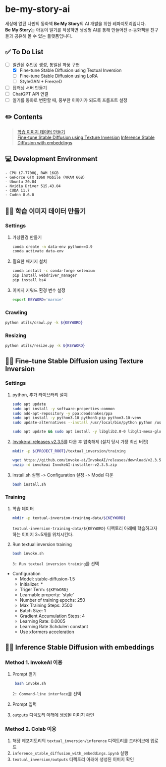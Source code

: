 # be-my-story-ai

세상에 없던 나만의 동화책 **Be My Story**의 AI 개발을 위한 레파지토리입니다.  
**Be My Story**는 아동이 일기를 작성하면 생성형 AI를 통해 만들어진 e-동화책을 친구들과 공유해 볼 수 있는 플랫폼입니다.

## :white_check_mark: To Do List

- [ ] 일관된 주인공 생성, 통일된 화풍 구현
    - [X] Fine-tune Stable Diffusion using Textual Inversion  
    - [ ] Fine-tune Stable Diffusion using LoRA
    - [ ] StyleGAN + FreezeD
- [ ] 딥러닝 서버 만들기
- [ ] ChatGPT API 연결
- [ ] 일기를 동화로 변환할 때, 풍부한 이야기가 되도록 프롬프트 설정  

## :pencil2: Contents

> [학습 이미지 데이터 만들기](#woman_technologist-학습-이미지-데이터-만들기)  
> [Fine-tune Stable Diffusion using Texture Inversion](#woman_technologist-fine-tune-stable-diffusion-using-texture-inversion)
> [Inference Stable Diffusion with embeddings](#woman_technologist-inference-stable-diffusion-with-embeddings)

## :computer: Development Environment
    - CPU i7-770HQ, RAM 16GB  
    - GeForce GTX 1060 Mobile (VRAM 6GB)
    - Ubuntu 20.04  
    - Nvidia Driver 515.43.04  
    - CUDA 11.7  
    - Cudnn 8.6.0

## :woman_technologist: 학습 이미지 데이터 만들기
### Settings

1. 가상환경 만들기
    ```bash
    conda create -n data-env python==3.9
    conda activate data-env
    ```
2. 필요한 패키지 설치
    ```bash
    conda install -c conda-forge selenium
    pip install webdriver_manager
    pip install bs4
    ```
3. 이미지 키워드 환경 변수 설정
    ```bash
    export KEYWORD='marnie'
    ```

### Crawling

```bash
python utils/crawl.py -k ${KEYWORD}
```

### Resizing

```bash
python utils/resize.py -k ${KEYWORD}
```


## :woman_technologist: Fine-tune Stable Diffusion using Texture Inversion

### Settings
1. python, 추가 라이브러리 설치
    ```bash
    sudo apt update
    sudo apt install -y software-properties-common
    sudo add-apt-repository -y ppa:deadsnakes/ppa
    sudo apt install -y python3.10 python3-pip python3.10-venv
    sudo update-alternatives --install /usr/local/bin/python python /usr/bin/python3.10 3

    sudo apt update && sudo apt install -y libglib2.0-0 libgl1-mesa-glx

    ```
2. [Invoke-ai releases v2.3.5](https://github.com/invoke-ai/InvokeAI/releases/tag/v2.3.5)를 다운 후 압축해제 (설치 당시 가장 최신 버전)
   ```bash
   mkdir -p ${PROJECT_ROOT}/textual_inversion/training
   
   wget https://github.com/invoke-ai/InvokeAI/releases/download/v2.3.5/InvokeAI-installer-v2.3.5.zip
   unzip -d invokeai InvokeAI-installer-v2.3.5.zip
   ```

3. install.sh 실행 -> Configuration 설정 -> Model 다운
    ```bash
    bash install.sh
    ```

### Training
1. 학습 데이터
    ```bash
    mkdir -p textual-inversion-training-data/${KEYWORD}
    ```
    `textual-inversion-training-data/${KEYWORD}` 디렉토리 아래에 학습하고자 하는 이미지 3~5개를 위치시킨다.

2. Run textual inversion training
    ```bash
    bash invoke.sh
    ```
    `3: Run textual inversion training`를 선택

- Configuration
    - Model: stable-diffusion-1.5
    - Initializer: *
    - Triger Term: `${KEYWORD}`
    - Learnable property: 'style'
    - Number of training epochs: 250
    - Max Training Steps: 2500
    - Batch Size: 1
    - Gradient Accumulation Steps: 4
    - Learning Rate: 0.0005
    - Learning Rate Schduler: constant
    - Use xformers acceleration

## :woman_technologist: Inference Stable Diffusion with embeddings

### Method 1. InvokeAI 이용
1. Prompt 열기
   ```bash
    bash invoke.sh
    ```
    `2: Command-line interface`를 선택

2. Prompt 입력
3. `outputs` 디렉토리 아래에 생성된 이미지 확인

### Method 2. Colab 이용

1. 해당 레포지토리의 `textual_inversion/inference` 디렉토리를 드라이브에 업로드
2. `inference_stable_diffusion_with_embeddings.ipynb` 실행
3. `textual_inversion/outputs` 디렉토리 아래에 생성된 이미지 확인


